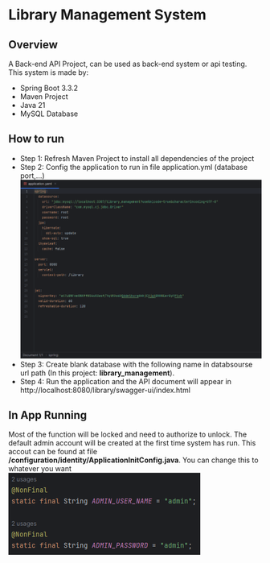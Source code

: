 # Library Management System
## Overview
A Back-end API Project, can be used as back-end system or api testing.\
This system is made by:
- Spring Boot 3.3.2
- Maven Project
- Java 21
- MySQL Database
## How to run
* Step 1: Refresh Maven Project to install all dependencies of the project
* Step 2: Config the application to run in file application.yml (database port,...)
![Application Config](https://github.com/Enignite069/Library-Management-System/blob/main/set%20up/ConfigApplication.png)
* Step 3: Create blank database with the following name in databsourse url path (In this project: **library_management**).
* Step 4: Run the application and the API document will appear in http://localhost:8080/library/swagger-ui/index.html
## In App Running
Most of the function will be locked and need to authorize to unlock. The default admin account will be created at the first time
system has run. This accout can be found at file **/configuration/identity/ApplicationInitConfig.java**. You can change this to whatever you want\
![Default Account](https://github.com/Enignite069/Library-Management-System/blob/main/set%20up/DefaultAdminAccount.png)
